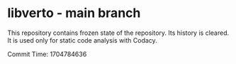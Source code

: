 # libverto - main branch

This repository contains frozen state of the repository.
Its history is cleared. It is used only for static code
analysis with Codacy.

Commit Time: 1704784636